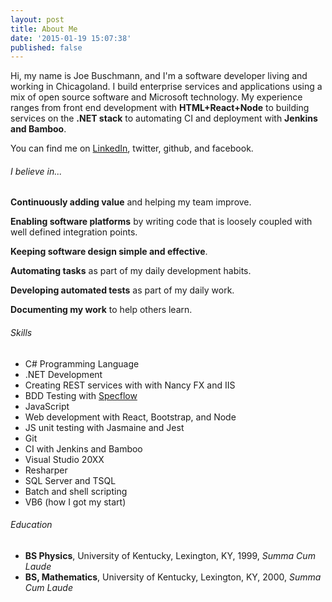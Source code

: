 ```yaml
---
layout: post
title: About Me
date: '2015-01-19 15:07:38'
published: false
---
```


Hi, my name is Joe Buschmann, and I'm a software developer living and working in Chicagoland. I build enterprise services and applications using a mix of open source software and Microsoft technology. My experience ranges from front end development with **HTML+React+Node** to building services on the **.NET stack** to automating CI and deployment with **Jenkins and Bamboo**.

You can find me on <a href="http://www.linkedin.com/in/joebuschmann">LinkedIn</a>, <a social-link="twitter">twitter</a>, <a social-link="github">github</a>, and <a social-link="facebook">facebook</a>.

###### I believe in...

__Continuously adding value__ and helping my team improve.

__Enabling software platforms__ by writing code that is loosely coupled with well defined integration points.

__Keeping software design simple and effective__.

__Automating tasks__ as part of my daily development habits.

__Developing automated tests__ as part of my daily work.

__Documenting my work__ to help others learn.

###### Skills

* C# Programming Language
* .NET Development
* Creating REST services with with Nancy FX and IIS
* BDD Testing with [Specflow](http://www.specflow.org/)
* JavaScript
* Web development with React, Bootstrap, and Node
* JS unit testing with Jasmaine and Jest
* Git
* CI with Jenkins and Bamboo
* Visual Studio 20XX
* Resharper
* SQL Server and TSQL
* Batch and shell scripting
* VB6 (how I got my start)

###### Education

* __BS Physics__, University of Kentucky, Lexington, KY, 1999, _Summa Cum Laude_
* __BS, Mathematics__, University of Kentucky, Lexington, KY, 2000, _Summa Cum Laude_